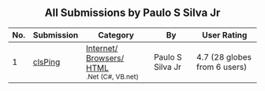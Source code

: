 ﻿<div align="center">

## All Submissions by Paulo S Silva Jr

</div>

No.  | Submission | Category | By   | User Rating
---- | ---------- | -------- | ---- | -----------
1 | [clsPing<br />](https://github.com/Planet-Source-Code/paulo-s-silva-jr-clsping__10-531) | [Internet/ Browsers/ HTML<br /><sup>.Net (C#, VB.net)</sup>](../ByCategory/internet-browsers-html__10-9.md) | Paulo S Silva Jr | 4.7 (28 globes from 6 users)
